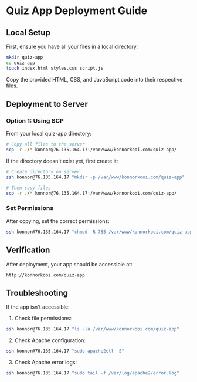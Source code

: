 # Quiz App Deployment Guide

## Local Setup
First, ensure you have all your files in a local directory:
```bash
mkdir quiz-app
cd quiz-app
touch index.html styles.css script.js
```

Copy the provided HTML, CSS, and JavaScript code into their respective files.

## Deployment to Server

### Option 1: Using SCP
From your local quiz-app directory:
```bash
# Copy all files to the server
scp -r ./* konnor@76.135.164.17:/var/www/konnorkooi.com/quiz-app/
```

If the directory doesn't exist yet, first create it:
```bash
# Create directory on server
ssh konnor@76.135.164.17 "mkdir -p /var/www/konnorkooi.com/quiz-app"

# Then copy files
scp -r ./* konnor@76.135.164.17:/var/www/konnorkooi.com/quiz-app/
```



### Set Permissions
After copying, set the correct permissions:
```bash
ssh konnor@76.135.164.17 "chmod -R 755 /var/www/konnorkooi.com/quiz-app"
```

## Verification
After deployment, your app should be accessible at:
```
http://konnorkooi.com/quiz-app
```

## Troubleshooting
If the app isn't accessible:

1. Check file permissions:
```bash
ssh konnor@76.135.164.17 "ls -la /var/www/konnorkooi.com/quiz-app"
```

2. Check Apache configuration:
```bash
ssh konnor@76.135.164.17 "sudo apache2ctl -S"
```

3. Check Apache error logs:
```bash
ssh konnor@76.135.164.17 "sudo tail -f /var/log/apache2/error.log"
```